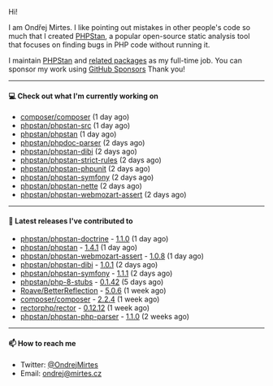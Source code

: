 Hi!

I am Ondřej Mirtes. I like pointing out mistakes in other people's code so much that I created [PHPStan](https://phpstan.org/), a popular open-source static analysis tool that focuses on finding bugs in PHP code without running it.

I maintain [PHPStan](https://github.com/phpstan/phpstan) and [related packages](https://github.com/phpstan/) as my full-time job. You can sponsor my work using [GitHub Sponsors](https://github.com/sponsors/ondrejmirtes) Thank you!

---

#### 💻 Check out what I'm currently working on

- [composer/composer](https://github.com/composer/composer) (1 day ago)
- [phpstan/phpstan-src](https://github.com/phpstan/phpstan-src) (1 day ago)
- [phpstan/phpstan](https://github.com/phpstan/phpstan) (1 day ago)
- [phpstan/phpdoc-parser](https://github.com/phpstan/phpdoc-parser) (2 days ago)
- [phpstan/phpstan-dibi](https://github.com/phpstan/phpstan-dibi) (2 days ago)
- [phpstan/phpstan-strict-rules](https://github.com/phpstan/phpstan-strict-rules) (2 days ago)
- [phpstan/phpstan-phpunit](https://github.com/phpstan/phpstan-phpunit) (2 days ago)
- [phpstan/phpstan-symfony](https://github.com/phpstan/phpstan-symfony) (2 days ago)
- [phpstan/phpstan-nette](https://github.com/phpstan/phpstan-nette) (2 days ago)
- [phpstan/phpstan-webmozart-assert](https://github.com/phpstan/phpstan-webmozart-assert) (2 days ago)

---

#### 🔭 Latest releases I've contributed to

- [phpstan/phpstan-doctrine](https://github.com/phpstan/phpstan-doctrine) - [1.1.0](https://github.com/phpstan/phpstan-doctrine/releases/tag/1.1.0) (1 day ago)
- [phpstan/phpstan](https://github.com/phpstan/phpstan) - [1.4.1](https://github.com/phpstan/phpstan/releases/tag/1.4.1) (1 day ago)
- [phpstan/phpstan-webmozart-assert](https://github.com/phpstan/phpstan-webmozart-assert) - [1.0.8](https://github.com/phpstan/phpstan-webmozart-assert/releases/tag/1.0.8) (1 day ago)
- [phpstan/phpstan-dibi](https://github.com/phpstan/phpstan-dibi) - [1.0.1](https://github.com/phpstan/phpstan-dibi/releases/tag/1.0.1) (2 days ago)
- [phpstan/phpstan-symfony](https://github.com/phpstan/phpstan-symfony) - [1.1.1](https://github.com/phpstan/phpstan-symfony/releases/tag/1.1.1) (2 days ago)
- [phpstan/php-8-stubs](https://github.com/phpstan/php-8-stubs) - [0.1.42](https://github.com/phpstan/php-8-stubs/releases/tag/0.1.42) (5 days ago)
- [Roave/BetterReflection](https://github.com/Roave/BetterReflection) - [5.0.6](https://github.com/Roave/BetterReflection/releases/tag/5.0.6) (1 week ago)
- [composer/composer](https://github.com/composer/composer) - [2.2.4](https://github.com/composer/composer/releases/tag/2.2.4) (1 week ago)
- [rectorphp/rector](https://github.com/rectorphp/rector) - [0.12.12](https://github.com/rectorphp/rector/releases/tag/0.12.12) (1 week ago)
- [phpstan/phpstan-php-parser](https://github.com/phpstan/phpstan-php-parser) - [1.1.0](https://github.com/phpstan/phpstan-php-parser/releases/tag/1.1.0) (2 weeks ago)

---

#### 📫 How to reach me

- Twitter: [@OndrejMirtes](https://twitter.com/ondrejmirtes)
- Email: [ondrej@mirtes.cz](mailto:ondrej@mirtes.cz)
